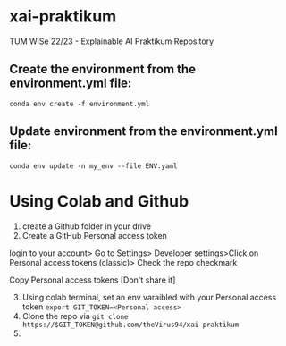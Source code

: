 # xai-praktikum
TUM WiSe 22/23 - Explainable AI Praktikum Repository

## Create the environment from the environment.yml file:

`conda env create -f environment.yml`

## Update environment from the environment.yml file:

`conda env update -n my_env --file ENV.yaml`

# Using Colab and Github

1. create a Github folder in your drive
2. Create a GitHub Personal access token 

  login to your account> Go to Settings> Developer settings>Click on Personal access tokens (classic)> Check the repo checkmark  
  
  Copy Personal access tokens [Don't share it]
  
3. Using  colab terminal, set an env varaibled with your Personal access token  `export GIT_TOKEN=<Personal access>`
4. Clone the repo via `git clone https://$GIT_TOKEN@github.com/theVirus94/xai-praktikum`
5. 
